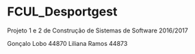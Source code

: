 # FCUL_Desportgest
Projeto 1 e 2 de Construção de Sistemas de Software 2016/2017

Gonçalo Lobo 44870
Liliana Ramos 44873
